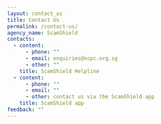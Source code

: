 ```yaml
---
layout: contact_us
title: Contact Us
permalink: /contact-us/
agency_name: ScamShield
contacts:
  - content:
      - phone: ""
      - email: enquiries@ncpc.org.sg
      - other: ""
    title: ScamShield Helpline
  - content:
      - phone: ""
      - email: ""
      - other: contact us via the ScamShield app
    title: ScamShield app
feedback: ""
---
```

